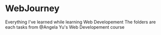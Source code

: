 # WebJourney
Everything I've learned while learning Web Developement
The folders are each tasks from @Angela Yu's Web Developement course
